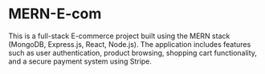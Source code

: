 # MERN-E-com
This is a full-stack E-commerce project built using the MERN stack (MongoDB, Express.js, React, Node.js). The application includes features such as user authentication, product browsing, shopping cart functionality, and a secure payment system using Stripe.
